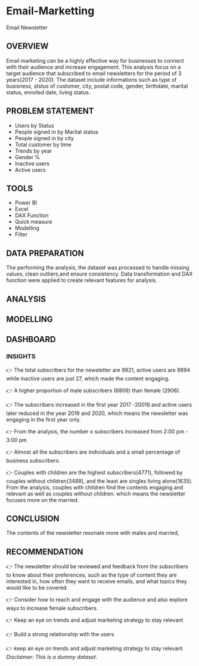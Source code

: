 # Email-Marketting
Email Newsletter

## OVERVIEW
Email marketing can be a highly effective way for businesses to connect with their audience and increase engagement.
This analysis focus on a target audience that subscribed to email newsletters for the period of 3 years(2017 - 2020).
The dataset include informations such as type of busisness, ststus of customer, city, postal code, gender, birthdate, marital status, enrolled date, living status.

## PROBLEM STATEMENT
* Users by Status
* People signed in by Marital status
* People signed in by city
* Total customer by time
* Trends by year
* Gender %
* Inactive users
* Active users


## TOOLS
* Power BI
* Excel
* DAX Function
* Quick measure
* Modelling
* Filter

## DATA PREPARATION
The performing the analysis, the dataset was processed to handle missing values, clean outliers,and ensure consistency. Data transformation and DAX function were applied to create relevant features for analysis.


## ANALYSIS

## MODELLING



## DASHBOARD


### INSIGHTS

👉 The total subscribers for the newsletter are 9921, active users are 9894 while inactive users are just 27, which made the content engaging.

👉 A higher proportion of male subscribers (6809) than female (2906).

👉 The subscribers increased in the first year 2017 -20018 and active users later reduced in the year 2019 and 2020, which means the newsletter was engaging in the first year only.

👉 From the analysis, the number o subscribers increased from 2:00 pm - 3:00 pm

👉 Almost all the subscribers are individuals and a small percentage of business subscribers.

👉 Couples with children are the highest subscribers(4771), followed by couples without children(3488), and the least are singles living alone(1635). From the analysis, couples with children find the contents engaging and relevant as well as couples without children. which means the newsletter focuses more on the married.

## CONCLUSION
The contents of the newsletter resonate more with males and married,

## RECOMMENDATION
👉 The newsletter should be reviewed and feedback from the subscribers to know about their preferences, such as the type of content they are interested in, how often they want to receive emails, and what topics they would like to be covered.

👉 Consider how to reach and engage with the audience and also explore ways to increase female subscribers.

👉 Keep an eye on trends and adjust marketing strategy to stay relevant

👉 Build a strong relationship with the users

👉 keep an eye on trends and adjust marketing strategy to stay relevant
_Disclaimer: This is a dummy dataset._
